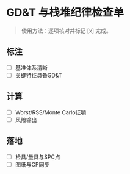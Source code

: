 # GD&T 与栈堆纪律检查单

> 使用方法：逐项核对并标记 [x] 完成。

## 标注

- [ ] 基准体系清晰
- [ ] 关键特征具备GD&T

## 计算

- [ ] Worst/RSS/Monte Carlo证明
- [ ] 风险输出

## 落地

- [ ] 检具/量具与SPC点
- [ ] 图纸与CP同步
